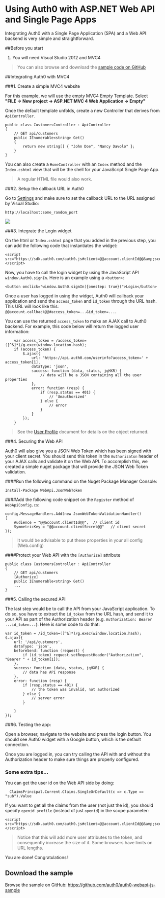 # Using Auth0 with ASP.NET Web API and Single Page Apps

Integrating Auth0 with a Single Page Application (SPA) and a Web API backend is very simple and straightforward.

##Before you start

1. You will need Visual Studio 2012 and MVC4 

> You can also browse and download the [sample code on GitHub](https://github.com/auth0/auth0-webapi-js-sample)

##Integrating Auth0 with MVC4

###1. Create a simple MVC4 website

For this example, we will use the empty MVC4 Empty Template. Select __"FILE -> New project -> ASP.NET MVC 4 Web Application -> Empty"__

Once the default template unfolds, create a new Controller that derives from `ApiController`.

    public class CustomersController : ApiController
    {
        // GET api/customers
        public IEnumerable<string> Get()
        {
            return new string[] { "John Doe", "Nancy Davolo" };
        }
    }

You can also create a `HomeController` with an `Index` method and the `Index.cshtml` view that will be the shell for your JavaScript Single Page App. 

> A regular HTML file would also work.

###2. Setup the callback URL in Auth0

Go to [Settings](@@uiURL@@/#/settings) and make sure to set the callback URL to the URL assigned by Visual Studio:

```
http://localhost:some_random_port
```

![](img/settings-callback.png)

###3. Integrate the Login widget

On the html or `Index.cshtml` page that you added in the previous step, you can add the following code that instantiates the widget:

    <script src="https://sdk.auth0.com/auth0.js#client=@@account.clientId@@&amp;scope=openid&amp;response_type=token"></script>

Now, you have to call the login widget by using the JavaScript API `window.Auth0.signIn`. Here is an example using a `<button>`:

    <button onclick="window.Auth0.signIn({onestep: true})">Login</button>

Once a user has logged in using the widget, Auth0 will callback your application and send the `access_token` and `id_token` through the URL hash. This URL will look like this: `@@account.callback@@#access_token=...&id_token=...`. 

You can use the returned `access_token` to make an AJAX call to Auth0 backend. For example, this code below will return the logged user information:

        var access_token = /access_token=([^&]*)/g.exec(window.location.hash);
        if (access_token) {
            $.ajax({
                url: 'https://api.auth0.com/userinfo?access_token=' + access_token[1],
                dataType: 'json',
                success: function (data, status, jqHXR) {
                    // data will be a JSON containing all the user properties
                },
                error: function (resp) {
                    if (resp.status == 401) {
                        // 'Unauthorized'
                    } else {
                        // error
                    }
                }
            });
        }

> See the [User Profile](user-profile) document for details on the object returned.

###4. Securing the Web API

Auth0 will also give you a JSON Web Token which has been signed with your client secret. You should send this token in the `Authorizaton` header of your AJAX calls and validate it on the Web API. To accomplish this, we created a simple nuget package that will provide the JSON Web Token validation. 

####Run the following command on the Nuget Package Manager Console:

    Install-Package WebApi.JsonWebToken

####Add the following code snippet on the `Register` method of `WebApiConfig.cs`:

    config.MessageHandlers.Add(new JsonWebTokenValidationHandler()
    {
        Audience = "@@account.clientId@@",  // client id
        SymmetricKey = "@@account.clientSecret@@"   // client secret
    });

> It would be advisable to put these properties in your all config (Web.config)

####Protect your Web API with the `[Authorize]` attribute

    public class CustomersController : ApiController
    {
        // GET api/customers
        [Authorize]
        public IEnumerable<string> Get()
        ...
    }

###5. Calling the secured API

The last step would be to call the API from your JavaScript application. To do so, you have to extract the `id_token` from the URL hash, and send it to your API as part of the Authorization header (e.g. `Authorization: Bearer ...id_token...`). Here is some code to do that:

    var id_token = /id_token=([^&]*)/g.exec(window.location.hash);
    $.ajax({
        url: '/api/customers',
        dataType: 'json',
        beforeSend: function (request) {
            if (id_token) request.setRequestHeader("Authorization", "Bearer " + id_token[1]);
        },
        success: function (data, status, jqHXR) {
            // data has API response
        },
        error: function (resp) {
            if (resp.status == 401) {
                // the token was invalid, not authorized
            } else {
                // server error
            }
            
        }
    });

###6. Testing the app:

Open a browser, navigate to the website and press the login button. You should see Auth0 widget with a Google button, which is the default connection. 

Once you are logged in, you can try calling the API with and without the Authorization header to make sure things are properly configured. 


### Some extra tips...

You can get the user id on the Web API side by doing:

      ClaimsPrincipal.Current.Claims.SingleOrDefault(c => c.Type == "sub").Value

If you want to get all the claims from the user (not just the id), you should specify `openid profile` (instead of just `openid`) in the scope parameter:

    <script src="https://sdk.auth0.com/auth0.js#client=@@account.clientId@@&amp;scope=openid%20profile&amp;response_type=token"></script>

> Notice that this will add more user attributes to the token, and consequently increase the size of it. Some browsers have limits on URL lengths.

You are done! Congratulations! 

## Download the sample

Browse the sample on GitHub: <https://github.com/auth0/auth0-webapi-js-sample>
